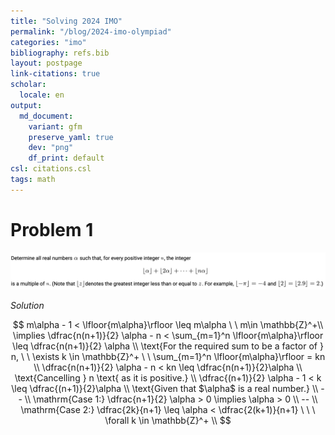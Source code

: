 ```yaml
---
title: "Solving 2024 IMO"
permalink: "/blog/2024-imo-olympiad"
categories: "imo"
bibliography: refs.bib
layout: postpage
link-citations: true
scholar:
  locale: en
output:
  md_document:
    variant: gfm
    preserve_yaml: true
    dev: "png"
    df_print: default
csl: citations.csl
tags: math
---
```


# Problem 1

![](images/clipboard-2591436498.png)

*Solution*

$$
m\alpha - 1 < \lfloor{m\alpha}\rfloor \leq m\alpha \ \  m\in \mathbb{Z}^+\\ 
\implies \dfrac{n(n+1)}{2} \alpha - n < \sum_{m=1}^n \lfloor{m\alpha}\rfloor \leq \dfrac{n(n+1)}{2} \alpha \\ 
\text{For the required sum to be a factor of } n, \ \  \exists k \in \mathbb{Z}^+  \ \  \sum_{m=1}^n \lfloor{m\alpha}\rfloor = kn \\ 
\dfrac{n(n+1)}{2} \alpha - n < kn \leq \dfrac{n(n+1)}{2}\alpha \\
\text{Cancelling } n \text{ as it is positive.} \\  
\dfrac{(n+1)}{2} \alpha - 1 < k \leq \dfrac{(n+1)}{2}\alpha \\    
\text{Given that $\alpha$ is a real number.} \\ 
-- \\ 
\mathrm{Case 1:}  \dfrac{n+1}{2} \alpha > 0 \implies \alpha > 0 \\  
-- \\ 
\mathrm{Case 2:} \dfrac{2k}{n+1} \leq \alpha < \dfrac{2(k+1)}{n+1} \ \ \ \forall k \in \mathbb{Z}^+ \\  
$$
